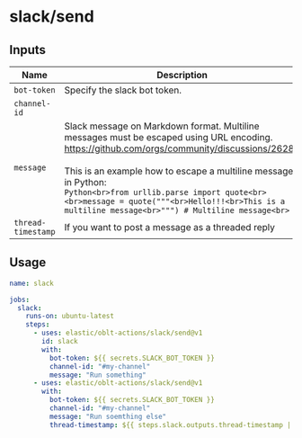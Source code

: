 # <!--name-->slack/send<!--/name-->


## Inputs
<!--inputs-->
| Name               | Description                                                                                                                                                                                                                                                                                                                                                                        | Required | Default |
|--------------------|------------------------------------------------------------------------------------------------------------------------------------------------------------------------------------------------------------------------------------------------------------------------------------------------------------------------------------------------------------------------------------|----------|---------|
| `bot-token`        | Specify the slack bot token.                                                                                                                                                                                                                                                                                                                                                       | `true`   | ` `     |
| `channel-id`       |                                                                                                                                                                                                                                                                                                                                                                                    | `true`   | ` `     |
| `message`          | Slack message on Markdown format. Multiline messages must be escaped using URL encoding.<br>https://github.com/orgs/community/discussions/26288<br><br>This is an example how to escape a multiline message in Python:<br>```Python<br>from urllib.parse import quote<br><br>message = quote("""<br>Hello!!!<br>This is a multiline message<br>""") # Multiline message<br>```<br> | `true`   | ` `     |
| `thread-timestamp` | If you want to post a message as a threaded reply                                                                                                                                                                                                                                                                                                                                  | `false`  | ` `     |
<!--/inputs-->

## Usage

<!--usage action="elastic/oblt-actions/slack/send" version="env:VERSION"-->
```yaml
name: slack

jobs:
  slack:
    runs-on: ubuntu-latest
    steps:
      - uses: elastic/oblt-actions/slack/send@v1
        id: slack
        with:
          bot-token: ${{ secrets.SLACK_BOT_TOKEN }}
          channel-id: "#my-channel"
          message: "Run something"
      - uses: elastic/oblt-actions/slack/send@v1
        with:
          bot-token: ${{ secrets.SLACK_BOT_TOKEN }}
          channel-id: "#my-channel"
          message: "Run soemthing else"
          thread-timestamp: ${{ steps.slack.outputs.thread-timestamp || '' }}
```
<!--/usage-->
